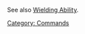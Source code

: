 See also [Wielding Ability](Wielding_Ability "wikilink").

[Category: Commands](Category:_Commands "wikilink")
